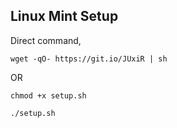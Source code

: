 ## Linux Mint Setup

Direct command,

`wget -qO- https://git.io/JUxiR | sh`

OR

`chmod +x setup.sh`

`./setup.sh`
